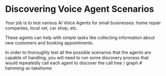# Discovering Voice Agent Scenarios
Your job is to test various AI Voice Agents for small businesses: home repair companies, local vet, car shop, etc.

These agents can help with simple tasks like collecting information about new customers and booking appointments.

In order to thoroughly test all the possible scenarios that the agents are capable of handling, you will need to run some discovery process that would repeatedly call each agent to discover the call tree / graph.# hamming-ai-takehome
